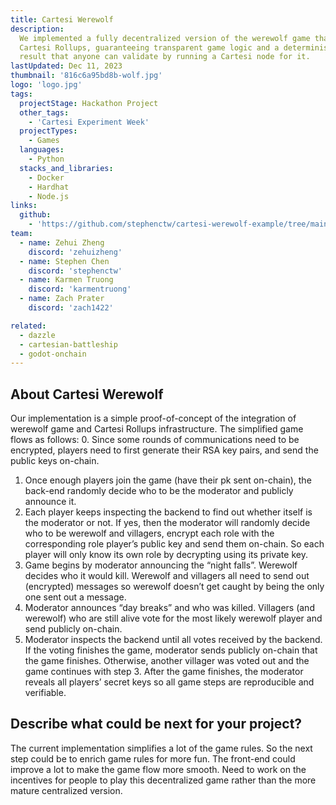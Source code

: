 ```yaml
---
title: Cartesi Werewolf
description:
  We implemented a fully decentralized version of the werewolf game that runs on
  Cartesi Rollups, guaranteeing transparent game logic and a deterministic game
  result that anyone can validate by running a Cartesi node for it.
lastUpdated: Dec 11, 2023
thumbnail: '816c6a95bd8b-wolf.jpg'
logo: 'logo.jpg'
tags:
  projectStage: Hackathon Project
  other_tags:
    - 'Cartesi Experiment Week'
  projectTypes:
    - Games
  languages:
    - Python
  stacks_and_libraries:
    - Docker
    - Hardhat
    - Node.js
links:
  github:
    - 'https://github.com/stephenctw/cartesi-werewolf-example/tree/main'
team:
  - name: Zehui Zheng
    discord: 'zehuizheng'
  - name: Stephen Chen
    discord: 'stephenctw'
  - name: Karmen Truong
    discord: 'karmentruong'
  - name: Zach Prater
    discord: 'zach1422'

related:
  - dazzle
  - cartesian-battleship
  - godot-onchain
---
```


## About Cartesi Werewolf

Our implementation is a simple proof-of-concept of the integration of werewolf
game and Cartesi Rollups infrastructure. The simplified game flows as
follows: 0. Since some rounds of communications need to be encrypted, players
need to first generate their RSA key pairs, and send the public keys on-chain.

1. Once enough players join the game (have their pk sent on-chain), the back-end
   randomly decide who to be the moderator and publicly announce it.
2. Each player keeps inspecting the backend to find out whether itself is the
   moderator or not. If yes, then the moderator will randomly decide who to be
   werewolf and villagers, encrypt each role with the corresponding role
   player’s public key and send them on-chain. So each player will only know its
   own role by decrypting using its private key.
3. Game begins by moderator announcing the “night falls”. Werewolf decides who
   it would kill. Werewolf and villagers all need to send out (encrypted)
   messages so werewolf doesn’t get caught by being the only one sent out a
   message.
4. Moderator announces “day breaks” and who was killed. Villagers (and werewolf)
   who are still alive vote for the most likely werewolf player and send
   publicly on-chain.
5. Moderator inspects the backend until all votes received by the backend. If
   the voting finishes the game, moderator sends publicly on-chain that the game
   finishes. Otherwise, another villager was voted out and the game continues
   with step 3. After the game finishes, the moderator reveals all players’
   secret keys so all game steps are reproducible and verifiable.

## Describe what could be next for your project?

The current implementation simplifies a lot of the game rules. So the next step
could be to enrich game rules for more fun. The front-end could improve a lot to
make the game flow more smooth. Need to work on the incentives for people to
play this decentralized game rather than the more mature centralized version.
